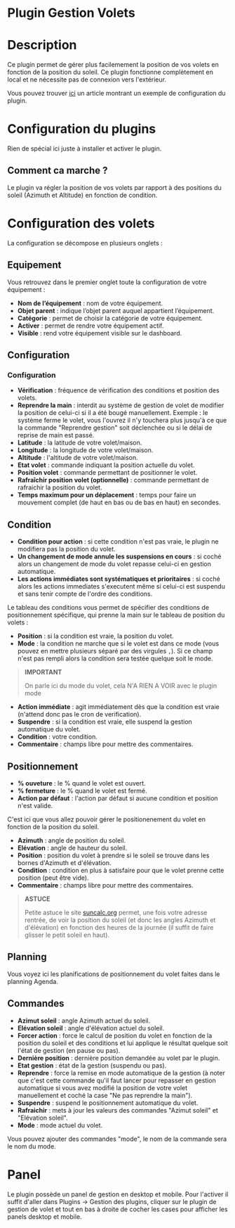 # Plugin Gestion Volets

# Description

Ce plugin permet de gérer plus facilemement la position de vos volets en fonction de la position du soleil. Ce plugin fonctionne complètement en local et ne nécessite pas de connexion vers l'extérieur.

Vous pouvez trouver [ici](https://www.jeedom.com/blog/?p=4310) un article montrant un exemple de configuration du plugin.

# Configuration du plugins

Rien de spécial ici juste à installer et activer le plugin.

## Comment ca marche ?

Le plugin va régler la position de vos volets par rapport à des positions du soleil (Azimuth et Altitude) en fonction de condition.

# Configuration des volets

La configuration se décompose en plusieurs onglets :

## Equipement

Vous retrouvez dans le premier onglet toute la configuration de votre équipement :

- **Nom de l’équipement** : nom de votre équipement.
- **Objet parent** : indique l’objet parent auquel appartient l’équipement.
- **Catégorie** : permet de choisir la catégorie de votre équipement.
- **Activer** : permet de rendre votre équipement actif.
- **Visible** : rend votre équipement visible sur le dashboard.

## Configuration

### Configuration

- **Vérification** : fréquence de vérification des conditions et position des volets.
- **Reprendre la main** : interdit au système de gestion de volet de modifier la position de celui-ci si il a été bougé manuellement. Exemple : le système ferme le volet, vous l'ouvrez il n'y touchera plus jusqu'à ce que la commande "Reprendre gestion" soit déclenchée ou si le délai de reprise de main est passé.
- **Latitude** : la latitude de votre volet/maison.
- **Longitude** : la longitude de votre volet/maison.
- **Altitude** : l'altitude de votre volet/maison.
- **Etat volet** : commande indiquant la position actuelle du volet.
- **Position volet** : commande permettant de positionner le volet.
- **Rafraîchir position volet (optionnelle)** : commande permettant de rafraichir la position du volet.
- **Temps maximum pour un déplacement** : temps pour faire un mouvement complet (de haut en bas ou de bas en haut) en secondes.

## Condition

- **Condition pour action** : si cette condition n'est pas vraie, le plugin ne modifiera pas la position du volet.
- **Un changement de mode annule les suspensions en cours** : si coché alors un changement de mode du volet repasse celui-ci en gestion automatique.
- **Les actions immédiates sont systématiques et prioritaires** : si coché alors les actions immediates s'executent même si celui-ci est suspendu et sans tenir compte de l'ordre des conditions.

Le tableau des conditions vous permet de spécifier des conditions de positionnement spécifique, qui prenne la main sur le tableau de position du volets :
- **Position** : si la condition est vraie, la position du volet.
- **Mode** : la condition ne marche que si le volet est dans ce mode (vous pouvez en mettre plusieurs séparé par des virgules ``,``). Si ce champ n'est pas rempli alors la condition sera testée quelque soit le mode.

>**IMPORTANT**
>
>On parle ici du mode du volet, cela N'A RIEN A VOIR avec le plugin mode

- **Action immédiate** : agit immédiatement dès que la condition est vraie (n'attend donc pas le cron de verification).
- **Suspendre** : si la condition est vraie, elle suspend la gestion automatique du volet.
- **Condition** : votre condition.
- **Commentaire** : champs libre pour mettre des commentaires.

## Positionnement

- **% ouveture** : le % quand le volet est ouvert.
- **% fermeture** : le % quand le volet est fermé.
- **Action par défaut** : l'action par défaut si aucune condition et position n'est valide.

C'est ici que vous allez pouvoir gérer le positionenement du volet en fonction de la position du soleil.

- **Azimuth** : angle de position du soleil.
- **Elévation** : angle de hauteur du soleil.
- **Position** : position du volet à prendre si le soleil se trouve dans les bornes d'Azimuth et d'élévation.
- **Condition** : condition en plus à satisfaire pour que le volet prenne cette position (peut être vide).
- **Commentaire** : champs libre pour mettre des commentaires.

>**ASTUCE**
>
>Petite astuce le site [suncalc.org](https://www.suncalc.org) permet, une fois votre adresse rentrée, de voir la position du soleil (et donc les angles Azimuth et d'élévation) en fonction des heures de la journée (il suffit de faire glisser le petit soleil en haut).

## Planning

Vous voyez ici les planifications de positionnement du volet faites dans le planning Agenda.

## Commandes

- **Azimut soleil** : angle Azimuth actuel du soleil.
- **Elévation soleil** : angle d'élévation actuel du soleil.
- **Forcer action** : force le calcul de position du volet en fonction de la position du soleil et des conditions et lui applique le résultat quelque soit l\'état de gestion (en pause ou pas).
- **Dernière position** : dernière position demandée au volet par le plugin.
- **Etat gestion** : état de la gestion (suspendu ou pas).
- **Reprendre** : force la remise en mode automatique de la gestion (à noter que c'est cette commande qu'il faut lancer pour repasser en gestion automatique si vous avez modifié la position de votre volet manuellement et coché la case "Ne pas reprendre la main").
- **Suspendre** : suspend le positionnement automatique du volet.
- **Rafraichir** : mets à jour les valeurs des commandes "Azimut soleil" et "Elévation soleil".
- **Mode** : mode actuel du volet.

Vous pouvez ajouter des commandes "mode", le nom de la commande sera le nom du mode.

# Panel

Le plugin possède un panel de gestion en desktop et mobile. Pour l'activer il suffit d'aller dans Plugins → Gestion des plugins, cliquer sur le plugin de gestion de volet et tout en bas à droite de cocher les cases pour afficher les panels desktop et mobile.
